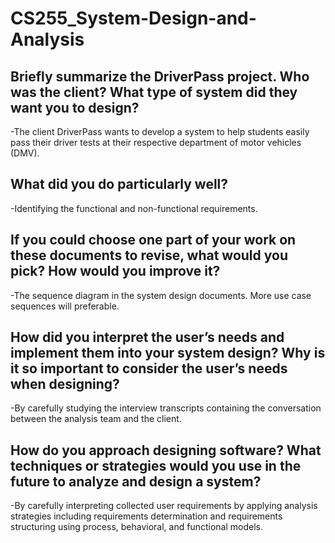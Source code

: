 # CS255_System-Design-and-Analysis

## Briefly summarize the DriverPass project. Who was the client? What type of system did they want you to design?
-The client DriverPass wants to develop a system to help students easily pass their driver tests at their respective department of motor vehicles (DMV).

## What did you do particularly well?
-Identifying the functional and non-functional requirements.
## If you could choose one part of your work on these documents to revise, what would you pick? How would you improve it?
-The sequence diagram in the system design documents. More use case sequences will preferable.
## How did you interpret the user’s needs and implement them into your system design? Why is it so important to consider the user’s needs when designing?
-By carefully studying the interview transcripts containing the conversation between the analysis team and the client.
## How do you approach designing software? What techniques or strategies would you use in the future to analyze and design a system?
-By carefully interpreting collected user requirements by applying analysis strategies including requirements determination and requirements structuring using process, behavioral, and functional models. 
